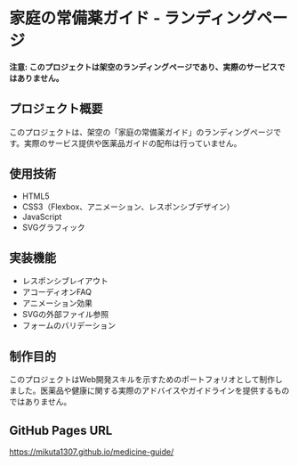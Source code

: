 # 家庭の常備薬ガイド - ランディングページ

**注意: このプロジェクトは架空のランディングページであり、実際のサービスではありません。**

## プロジェクト概要

このプロジェクトは、架空の「家庭の常備薬ガイド」のランディングページです。実際のサービス提供や医薬品ガイドの配布は行っていません。

## 使用技術

- HTML5
- CSS3（Flexbox、アニメーション、レスポンシブデザイン）
- JavaScript
- SVGグラフィック

## 実装機能

- レスポンシブレイアウト
- アコーディオンFAQ
- アニメーション効果
- SVGの外部ファイル参照
- フォームのバリデーション

## 制作目的

このプロジェクトはWeb開発スキルを示すためのポートフォリオとして制作しました。医薬品や健康に関する実際のアドバイスやガイドラインを提供するものではありません。

## GitHub Pages URL

https://mikuta1307.github.io/medicine-guide/
